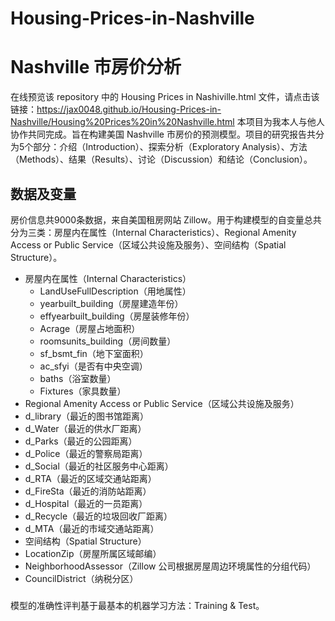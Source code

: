 # Housing-Prices-in-Nashville 
# Nashville 市房价分析

在线预览该 repository 中的 Housing Prices in Nashiville.html 文件，请点击该链接：https://jax0048.github.io/Housing-Prices-in-Nashville/Housing%20Prices%20in%20Nashville.html
本项目为我本人与他人协作共同完成。旨在构建美国 Nashville 市房价的预测模型。项目的研究报告共分为5个部分：介绍（Introduction）、探索分析（Exploratory Analysis）、方法（Methods）、结果（Results）、讨论（Discussion）和结论（Conclusion）。

## 数据及变量
房价信息共9000条数据，来自美国租房网站 Zillow。用于构建模型的自变量总共分为三类：房屋内在属性（Internal Characteristics）、Regional Amenity Access or Public Service（区域公共设施及服务）、空间结构（Spatial Structure）。
- 房屋内在属性（Internal Characteristics）
  - LandUseFullDescription（用地属性）
  - yearbuilt_building（房屋建造年份）
  - effyearbuilt_building（房屋装修年份）
  - Acrage（房屋占地面积）
  - roomsunits_building（房间数量）
  - sf_bsmt_fin（地下室面积）
  - ac_sfyi（是否有中央空调）
  - baths（浴室数量）
  - Fixtures（家具数量）
 - Regional Amenity Access or Public Service（区域公共设施及服务）
  - d_library（最近的图书馆距离）
  - d_Water（最近的供水厂距离）
  - d_Parks（最近的公园距离）
  - d_Police（最近的警察局距离）
  - d_Social（最近的社区服务中心距离）
  - d_RTA（最近的区域交通站距离）
  - d_FireSta（最近的消防站距离）
  - d_Hospital（最近的一员距离）
  - d_Recycle（最近的垃圾回收厂距离）
  - d_MTA（最近的市域交通站距离）
 - 空间结构（Spatial Structure）
  - LocationZip（房屋所属区域邮编）
  - NeighborhoodAssessor（Zillow 公司根据房屋周边环境属性的分组代码）
  - CouncilDistrict（纳税分区）
### 

模型的准确性评判基于最基本的机器学习方法：Training & Test。
